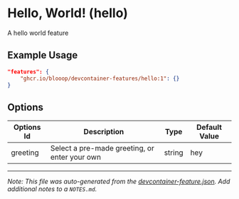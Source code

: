 
# Hello, World! (hello)

A hello world feature

## Example Usage

```json
"features": {
    "ghcr.io/blooop/devcontainer-features/hello:1": {}
}
```

## Options

| Options Id | Description | Type | Default Value |
|-----|-----|-----|-----|
| greeting | Select a pre-made greeting, or enter your own | string | hey |



---

_Note: This file was auto-generated from the [devcontainer-feature.json](https://github.com/blooop/devcontainer-features/blob/main/src/hello/devcontainer-feature.json).  Add additional notes to a `NOTES.md`._
